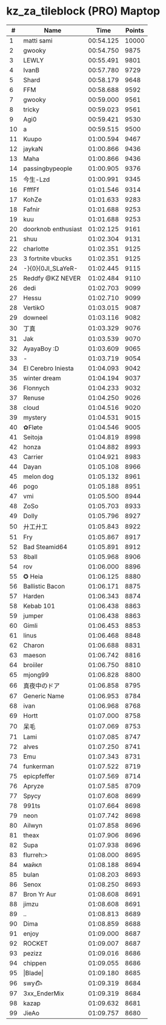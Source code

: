 # kz_za_tileblock (PRO) Maptop

|  # | Name | Time | Points |
|-------------- | -------------- | -------------- | -------------- | 
| 1 | matti sami | 00:54.125 | 10000 | 
| 2 | gwooky | 00:54.750 | 9875 | 
| 3 | LEWLY | 00:55.491 | 9801 | 
| 4 | IvanB | 00:57.780 | 9729 | 
| 5 | Shard | 00:58.179 | 9648 | 
| 6 | FFM | 00:58.688 | 9592 | 
| 7 | gwooky | 00:59.000 | 9561 | 
| 8 | tricky | 00:59.023 | 9561 | 
| 9 | Agi0 | 00:59.421 | 9530 | 
| 10 | a | 00:59.515 | 9500 | 
| 11 | Kuupo | 01:00.594 | 9467 | 
| 12 | jaykaN | 01:00.866 | 9436 | 
| 13 | Maha | 01:00.866 | 9436 | 
| 14 | passingbypeople | 01:00.905 | 9376 | 
| 15 | 今生-Lzd | 01:00.991 | 9345 | 
| 16 | FfffFf | 01:01.546 | 9314 | 
| 17 | KohZe | 01:01.633 | 9283 | 
| 18 | Fafnir | 01:01.688 | 9253 | 
| 19 | kuu | 01:01.688 | 9253 | 
| 20 | doorknob enthusiast | 01:02.125 | 9161 | 
| 21 | shuu | 01:02.304 | 9131 | 
| 22 | charlotte | 01:02.351 | 9125 | 
| 23 | 3 fortnite vbucks | 01:02.351 | 9125 | 
| 24 | -}{0}{0JI_SLaYeR- | 01:02.445 | 9115 | 
| 25 | Reddfy @KZ NEVER | 01:02.484 | 9110 | 
| 26 | dedi | 01:02.703 | 9099 | 
| 27 | Hessu | 01:02.710 | 9099 | 
| 28 | VertikO | 01:03.015 | 9087 | 
| 29 | downeel | 01:03.116 | 9082 | 
| 30 | 丁真 | 01:03.329 | 9076 | 
| 31 | Jak | 01:03.539 | 9070 | 
| 32 | AyayaBoy :D | 01:03.609 | 9065 | 
| 33 | - | 01:03.719 | 9054 | 
| 34 | El Cerebro Iniesta | 01:04.093 | 9042 | 
| 35 | winter dream | 01:04.194 | 9037 | 
| 36 | Flonnych | 01:04.233 | 9032 | 
| 37 | Renuse | 01:04.250 | 9026 | 
| 38 | cloud | 01:04.516 | 9020 | 
| 39 | mystery | 01:04.531 | 9015 | 
| 40 | ✿Fløte | 01:04.546 | 9005 | 
| 41 | Seitoja | 01:04.819 | 8998 | 
| 42 | honza | 01:04.882 | 8993 | 
| 43 | Carrier | 01:04.921 | 8983 | 
| 44 | Dayan | 01:05.108 | 8966 | 
| 45 | melon dog | 01:05.132 | 8961 | 
| 46 | pogo | 01:05.188 | 8951 | 
| 47 | vmi | 01:05.500 | 8944 | 
| 48 | ZoSo | 01:05.703 | 8933 | 
| 49 | Dolly | 01:05.796 | 8927 | 
| 50 | 廾工廾工 | 01:05.843 | 8922 | 
| 51 | Fry | 01:05.867 | 8917 | 
| 52 | Bad Steamid64 | 01:05.891 | 8912 | 
| 53 | 8ball | 01:05.968 | 8906 | 
| 54 | rov | 01:06.000 | 8896 | 
| 55 | ✪ Heia | 01:06.125 | 8880 | 
| 56 | Ballistic Bacon | 01:06.171 | 8875 | 
| 57 | Harden | 01:06.343 | 8874 | 
| 58 | Kebab 101 | 01:06.438 | 8863 | 
| 59 | jumper | 01:06.438 | 8863 | 
| 60 | Gimli | 01:06.453 | 8853 | 
| 61 | linus | 01:06.468 | 8848 | 
| 62 | Charon | 01:06.688 | 8831 | 
| 63 | maeson | 01:06.742 | 8816 | 
| 64 | broiiler | 01:06.750 | 8810 | 
| 65 | mjong99 | 01:06.828 | 8800 | 
| 66 | 真夜中のドア | 01:06.858 | 8795 | 
| 67 | Generic Name | 01:06.953 | 8784 | 
| 68 | ivan | 01:06.968 | 8768 | 
| 69 | Hortt | 01:07.000 | 8758 | 
| 70 | 呆毛 | 01:07.069 | 8753 | 
| 71 | Lami | 01:07.085 | 8747 | 
| 72 | alves | 01:07.250 | 8741 | 
| 73 | Emu | 01:07.343 | 8731 | 
| 74 | funkerman | 01:07.522 | 8719 | 
| 75 | epicpfeffer | 01:07.569 | 8714 | 
| 76 | Apryze | 01:07.585 | 8709 | 
| 77 | Spycy | 01:07.608 | 8699 | 
| 78 | 991ts | 01:07.664 | 8698 | 
| 79 | neon | 01:07.742 | 8698 | 
| 80 | Ailwyn | 01:07.858 | 8696 | 
| 81 | theax | 01:07.906 | 8696 | 
| 82 | Supa | 01:07.938 | 8696 | 
| 83 | flurreh:> | 01:08.000 | 8695 | 
| 84 | майкл | 01:08.188 | 8694 | 
| 85 | bulan | 01:08.203 | 8693 | 
| 86 | Senox | 01:08.250 | 8693 | 
| 87 | Bron Yr Aur | 01:08.608 | 8691 | 
| 88 | jimzu | 01:08.608 | 8691 | 
| 89 | .. | 01:08.813 | 8689 | 
| 90 | Dima | 01:08.859 | 8688 | 
| 91 | enjoy | 01:09.000 | 8687 | 
| 92 | ROCKET | 01:09.007 | 8687 | 
| 93 | pezizz | 01:09.016 | 8686 | 
| 94 | chippen | 01:09.055 | 8686 | 
| 95 | \|Blade\| | 01:09.180 | 8685 | 
| 96 | swy𐂃 | 01:09.319 | 8684 | 
| 97 | 3xx_EnderMix | 01:09.319 | 8684 | 
| 98 | kazap | 01:09.632 | 8681 | 
| 99 | JieAo | 01:09.757 | 8680 | 

